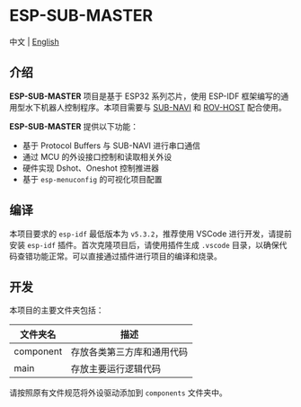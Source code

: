 # ESP-SUB-MASTER

中文 | [English](README_EN.md)

## 介绍

**ESP-SUB-MASTER** 项目是基于 ESP32 系列芯片，使用 ESP-IDF 框架编写的通用型水下机器人控制程序。本项目需要与 [SUB-NAVI](https://github.com/sfxfs/sub-navi) 和 [ROV-HOST](https://github.com/bohonghuang/rov-host) 配合使用。

**ESP-SUB-MASTER** 提供以下功能：

- 基于 Protocol Buffers 与 SUB-NAVI 进行串口通信
- 通过 MCU 的外设接口控制和读取相关外设
- 硬件实现 Dshot、Oneshot 控制推进器
- 基于 `esp-menuconfig` 的可视化项目配置

## 编译

本项目要求的 `esp-idf` 最低版本为 `v5.3.2`，推荐使用 VSCode 进行开发，请提前安装 `esp-idf` 插件。首次克隆项目后，请使用插件生成 `.vscode` 目录，以确保代码查错功能正常。可以直接通过插件进行项目的编译和烧录。

## 开发

本项目的主要文件夹包括：

| 文件夹名  | 描述                       |
| --------- | -------------------------- |
| component | 存放各类第三方库和通用代码 |
| main      | 存放主要运行逻辑代码       |

请按照原有文件规范将外设驱动添加到 `components` 文件夹中。